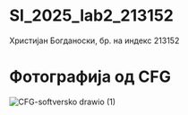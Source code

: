 # SI_2025_lab2_213152
Христијан Богданоски, бр. на индекс 213152
# Фотографија од CFG
![CFG-softversko drawio (1)](https://github.com/user-attachments/assets/4bc7de85-1b0b-4331-a07e-53ab63d8c971)
